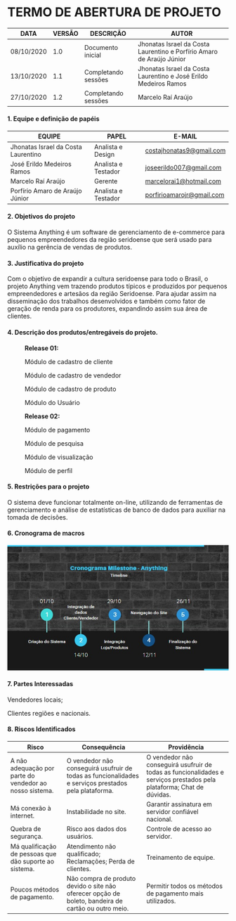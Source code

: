 # TERMO DE ABERTURA DE PROJETO
| DATA | VERSÃO | DESCRIÇÃO | AUTOR |
| --- | --- | --- | --- |
| 08/10/2020 | 1.0 | Documento inicial | Jhonatas Israel da Costa Laurentino e Porfírio Amaro de Araújo Júnior |
| 13/10/2020 | 1.1 | Completando sessões | Jhonatas Israel da Costa Laurentino e José Erildo Medeiros Ramos |
| 27/10/2020 | 1.2 | Completando sessões | Marcelo Raí Araújo |

#### 1. Equipe e definição de papéis
| EQUIPE | PAPEL | E-MAIL |
| --- | --- | --- |
| Jhonatas Israel da Costa Laurentino | Analista e Design | costajhonatas9@gmail.com |
| José Erildo Medeiros Ramos | Analista e Testador | joseerildo007@gmail.com |
| Marcelo Raí Araújo | Gerente | marcelorai1@hotmail.com |
| Porfírio Amaro de Araújo Júnior | Analista e Testador | porfirioamarojr@gmail.com |

#### 2. Objetivos do projeto
O Sistema Anything é um software de gerenciamento de e-commerce para pequenos empreendedores da região seridoense que será usado para auxílio na gerência de vendas de produtos.

#### 3. Justificativa do projeto
Com o objetivo de expandir a cultura seridoense para todo o Brasil, o projeto Anything vem trazendo produtos típicos e produzidos por pequenos empreendedores  e artesãos da região  Seridoense. Para ajudar assim na disseminação dos trabalhos desenvolvidos e também como fator de geração de renda para os produtores, expandindo assim sua área de clientes.

#### 4. Descrição dos produtos/entregáveis do projeto.
&nbsp;&nbsp;&nbsp;&nbsp;&nbsp;&nbsp;&nbsp;&nbsp;&nbsp;&nbsp;**Release 01:**

&nbsp;&nbsp;&nbsp;&nbsp;&nbsp;&nbsp;&nbsp;&nbsp;&nbsp;&nbsp;Módulo de cadastro de cliente

&nbsp;&nbsp;&nbsp;&nbsp;&nbsp;&nbsp;&nbsp;&nbsp;&nbsp;&nbsp;Módulo de cadastro de vendedor

&nbsp;&nbsp;&nbsp;&nbsp;&nbsp;&nbsp;&nbsp;&nbsp;&nbsp;&nbsp;Módulo de cadastro de produto

&nbsp;&nbsp;&nbsp;&nbsp;&nbsp;&nbsp;&nbsp;&nbsp;&nbsp;&nbsp;Módulo do Usuário

&nbsp;&nbsp;&nbsp;&nbsp;&nbsp;&nbsp;&nbsp;&nbsp;&nbsp;&nbsp;**Release 02:**

&nbsp;&nbsp;&nbsp;&nbsp;&nbsp;&nbsp;&nbsp;&nbsp;&nbsp;&nbsp;Módulo de pagamento

&nbsp;&nbsp;&nbsp;&nbsp;&nbsp;&nbsp;&nbsp;&nbsp;&nbsp;&nbsp;Módulo de pesquisa

&nbsp;&nbsp;&nbsp;&nbsp;&nbsp;&nbsp;&nbsp;&nbsp;&nbsp;&nbsp;Módulo de visualização

&nbsp;&nbsp;&nbsp;&nbsp;&nbsp;&nbsp;&nbsp;&nbsp;&nbsp;&nbsp;Módulo de perfil

#### 5. Restrições para o projeto
O sistema deve funcionar totalmente on-line, utilizando de ferramentas de gerenciamento  e análise de estatísticas  de banco de dados para auxiliar na tomada de decisões.

#### 6. Cronograma de macros
![cronograma](img/MILESTONE_LINHA.jpg)

#### 7. Partes Interessadas
Vendedores locais;

Clientes regiões e nacionais.

#### 8. Riscos Identificados
| Risco | Consequência | Providência |
| --- | --- | --- |
| A não adequação por parte do vendedor ao nosso sistema. | O vendedor não conseguirá usufruir de todas as funcionalidades e serviços prestados pela plataforma. | O vendedor não conseguirá usufruir de todas as funcionalidades e serviços prestados pela plataforma; Chat de dúvidas. |
| Má conexão à internet. | Instabilidade no site. | Garantir assinatura em servidor confiável nacional. |
| Quebra de segurança. | Risco aos dados dos usuários. | Controle de acesso ao servidor. |
| Má qualificação de pessoas que dão suporte ao sistema. | Atendimento não qualificado; Reclamações; Perda de clientes. | Treinamento de equipe. |
| Poucos métodos de pagamento. | Não compra de produto devido o site não oferecer opção de boleto, bandeira de cartão ou outro meio. | Permitir todos os métodos de pagamento mais utilizados. |
